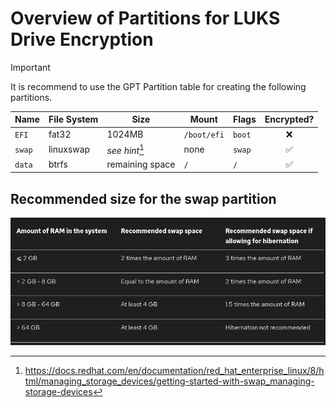 # Overview of Partitions for LUKS Drive Encryption

> [!IMPORTANT]
> It is recommend to use the GPT Partition table for creating the following partitions.

| Name   | File System | Size             | Mount       | Flags    | Encrypted?   |
| ------ | ----------- | ---------------- | ----------- | -------- | :----------: |
| `EFI`  |    fat32    | 1024MB           | `/boot/efi` |  `boot`  |      ❌      |
| `swap` |  linuxswap  | *see hint*[^1]   |     none    |  `swap`  |      ✅      |
| `data` |    btrfs    | remaining space  |     `/`     |   `/`    |      ✅      |

## Recommended size for the swap partition
![Screenshot of a table showing the recommended size of the swap partition.](/.github/assets/swap-partition-size.png)

[^1]: https://docs.redhat.com/en/documentation/red_hat_enterprise_linux/8/html/managing_storage_devices/getting-started-with-swap_managing-storage-devices